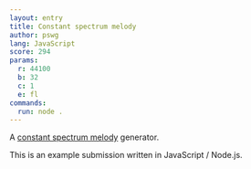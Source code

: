 ```yaml
---
layout: entry
title: Constant spectrum melody
author: pswg
lang: JavaScript
score: 294
params:
  r: 44100
  b: 32
  c: 1
  e: fl
commands:
  run: node .
---
```


A [constant spectrum melody](https://en.wikipedia.org/wiki/Constant_spectrum_melody) generator.

This is an example submission written in JavaScript / Node.js.
